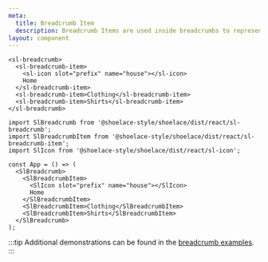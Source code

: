 ```yaml
---
meta:
  title: Breadcrumb Item
  description: Breadcrumb Items are used inside breadcrumbs to represent different links.
layout: component
---
```


```html:preview
<sl-breadcrumb>
  <sl-breadcrumb-item>
    <sl-icon slot="prefix" name="house"></sl-icon>
    Home
  </sl-breadcrumb-item>
  <sl-breadcrumb-item>Clothing</sl-breadcrumb-item>
  <sl-breadcrumb-item>Shirts</sl-breadcrumb-item>
</sl-breadcrumb>
```

```jsx:react
import SlBreadcrumb from '@shoelace-style/shoelace/dist/react/sl-breadcrumb';
import SlBreadcrumbItem from '@shoelace-style/shoelace/dist/react/sl-breadcrumb-item';
import SlIcon from '@shoelace-style/shoelace/dist/react/sl-icon';

const App = () => (
  <SlBreadcrumb>
    <SlBreadcrumbItem>
      <SlIcon slot="prefix" name="house"></SlIcon>
      Home
    </SlBreadcrumbItem>
    <SlBreadcrumbItem>Clothing</SlBreadcrumbItem>
    <SlBreadcrumbItem>Shirts</SlBreadcrumbItem>
  </SlBreadcrumb>
);
```

:::tip
Additional demonstrations can be found in the [breadcrumb examples](/components/breadcrumb).
:::
